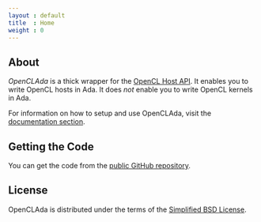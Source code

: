 ```yaml
---
layout : default
title  : Home
weight : 0
---
```


## About

*OpenCLAda* is a thick wrapper for the [OpenCL Host API](http://www.khronos.org/opencl/). It enables you to write OpenCL hosts in Ada. It does *not* enable you to write OpenCL kernels in Ada.

For information on how to setup and use OpenCLAda, visit the [documentation section](/OpenCLAda/doc/index.html).

## Getting the Code

You can get the code from the [public GitHub repository](https://github.com/flyx86/OpenCLAda).

## License

OpenCLAda is distributed under the terms of the [Simplified BSD License](http://opensource.org/licenses/BSD-2-Clause).
